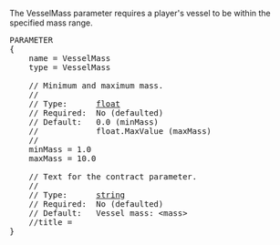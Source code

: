 The VesselMass parameter requires a player's vessel to be within the specified mass range.

<pre>
PARAMETER
{
    name = VesselMass
    type = VesselMass

    // Minimum and maximum mass.
    //
    // Type:      <a href="Numeric-Type">float</a>
    // Required:  No (defaulted)
    // Default:   0.0 (minMass)
    //            float.MaxValue (maxMass)
    //
    minMass = 1.0
    maxMass = 10.0

    // Text for the contract parameter.
    //
    // Type:      <a href="String-Type">string</a>
    // Required:  No (defaulted)
    // Default:   Vessel mass: &lt;mass&gt;
    //title =
}
</pre>
